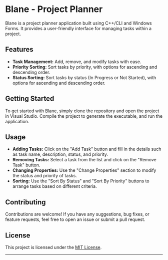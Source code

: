 # Blane - Project Planner

Blane is a project planner application built using C++/CLI and Windows Forms. It provides a user-friendly interface for managing tasks within a project.

## Features

- **Task Management:** Add, remove, and modify tasks with ease.
- **Priority Sorting:** Sort tasks by priority, with options for ascending and descending order.
- **Status Sorting:** Sort tasks by status (In Progress or Not Started), with options for ascending and descending order.

## Getting Started

To get started with Blane, simply clone the repository and open the project in Visual Studio. Compile the project to generate the executable, and run the application.

## Usage

- **Adding Tasks:** Click on the "Add Task" button and fill in the details such as task name, description, status, and priority.
- **Removing Tasks:** Select a task from the list and click on the "Remove Task" button.
- **Changing Properties:** Use the "Change Properties" section to modify the status and priority of tasks.
- **Sorting:** Use the "Sort By Status" and "Sort By Priority" buttons to arrange tasks based on different criteria.

## Contributing

Contributions are welcome! If you have any suggestions, bug fixes, or feature requests, feel free to open an issue or submit a pull request.

## License

This project is licensed under the [MIT License](LICENSE).

---
